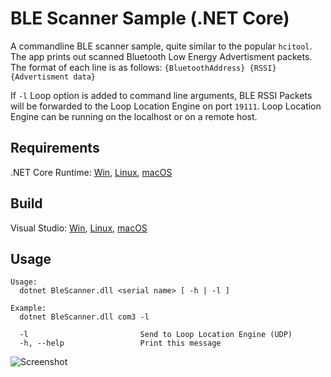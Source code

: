 # BLE Scanner Sample (.NET Core)
A commandline BLE scanner sample, quite similar to the popular `hcitool`. The app prints out scanned Bluetooth Low Energy Advertisment packets. The format of each line is as follows:
`{BluetoothAddress} {RSSI} {Advertisment data}`

If `-l` Loop option is added to command line arguments, BLE RSSI Packets will be forwarded to the Loop Location Engine on port `19111`. Loop Location Engine can be running on the localhost or on a remote host.

## Requirements
.NET Core Runtime: [Win](https://www.microsoft.com/net/download/windows/run), [Linux](https://www.microsoft.com/net/download/linux/run), [macOS](https://www.microsoft.com/net/download/macos/run)

## Build
Visual Studio: [Win](https://www.microsoft.com/net/download/windows/build), [Linux](https://www.microsoft.com/net/download/linux/build), [macOS](https://www.microsoft.com/net/download/macos/build)

## Usage
```
Usage:
  dotnet BleScanner.dll <serial name> [ -h | -l ]

Example:
  dotnet BleScanner.dll com3 -l

  -l                         Send to Loop Location Engine (UDP)
  -h, --help                 Print this message
  ```

  ![Screenshot](https://user-images.githubusercontent.com/9400300/38267540-7a51564e-3741-11e8-91fd-989476c6d877.PNG)
